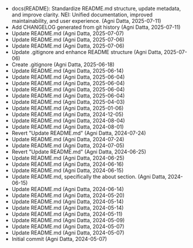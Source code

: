 - docs(README): Standardize README.md structure, update metadata, and improve clarity. NEI: Unified documentation, improved maintainability, and user experience. (Agni Datta, 2025-07-11)
- Add CHANGELOG generated from git history (Agni Datta, 2025-07-11)
- Update README.md (Agni Datta, 2025-07-07)
- Update README.md (Agni Datta, 2025-07-06)
- Update README.md (Agni Datta, 2025-07-06)
- Update .gitignore and enhance README structure (Agni Datta, 2025-07-06)
- Create .gitignore (Agni Datta, 2025-06-18)
- Update README.md (Agni Datta, 2025-06-14)
- Update README.md (Agni Datta, 2025-06-04)
- Update README.md (Agni Datta, 2025-06-04)
- Update README.md (Agni Datta, 2025-06-04)
- Update README.md (Agni Datta, 2025-06-04)
- Update README.md (Agni Datta, 2025-04-03)
- Update README.md (Agni Datta, 2025-01-06)
- Update README.md (Agni Datta, 2024-12-05)
- Update README.md (Agni Datta, 2024-08-04)
- Update README.md (Agni Datta, 2024-08-01)
- Revert "Update README.md" (Agni Datta, 2024-07-24)
- Update README.md (Agni Datta, 2024-07-24)
- Update README.md (Agni Datta, 2024-07-05)
- Revert "Update README.md" (Agni Datta, 2024-06-25)
- Update README.md (Agni Datta, 2024-06-25)
- Update README.md (Agni Datta, 2024-06-16)
- Update README.md (Agni Datta, 2024-06-15)
- Update README.md, specifically the about section. (Agni Datta, 2024-06-15)
- Update README.md (Agni Datta, 2024-06-14)
- Update README.md (Agni Datta, 2024-05-20)
- Update README.md (Agni Datta, 2024-05-14)
- Update README.md (Agni Datta, 2024-05-14)
- Update README.md (Agni Datta, 2024-05-11)
- Update README.md (Agni Datta, 2024-05-09)
- Update README.md (Agni Datta, 2024-05-07)
- Update README.md (Agni Datta, 2024-05-07)
- Initial commit (Agni Datta, 2024-05-07)